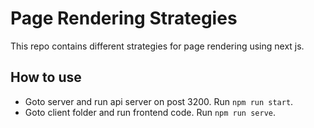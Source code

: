 # Page Rendering Strategies

This repo contains different strategies for page rendering using next js.

## How to use
* Goto server and run api server on post 3200. Run `npm run start`.
* Goto client folder and run frontend code. Run `npm run serve`.